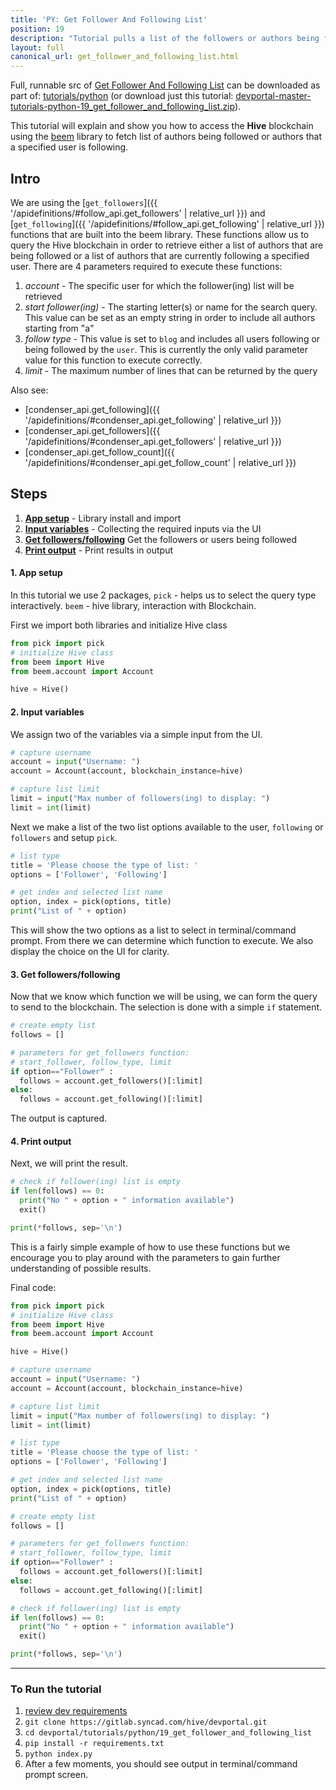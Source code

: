 ```yaml
---
title: 'PY: Get Follower And Following List'
position: 19
description: "Tutorial pulls a list of the followers or authors being followed from the blockchain then displays the result."
layout: full
canonical_url: get_follower_and_following_list.html
---
```

Full, runnable src of [Get Follower And Following List](https://gitlab.syncad.com/hive/devportal/-/tree/master/tutorials/python/19_get_follower_and_following_list) can be downloaded as part of: [tutorials/python](https://gitlab.syncad.com/hive/devportal/-/tree/master/tutorials/python) (or download just this tutorial: [devportal-master-tutorials-python-19_get_follower_and_following_list.zip](https://gitlab.syncad.com/hive/devportal/-/archive/master/devportal-master.zip?path=tutorials/python/19_get_follower_and_following_list)).

This tutorial will explain and show you how to access the **Hive** blockchain using the [beem](https://github.com/holgern/beem) library to fetch list of authors being followed or authors that a specified user is following.

## Intro

We are using the [`get_followers`]({{ '/apidefinitions/#follow_api.get_followers' | relative_url }}) and [`get_following`]({{ '/apidefinitions/#follow_api.get_following' | relative_url }}) functions that are built into the beem library. These functions allow us to query the Hive blockchain in order to retrieve either a list of authors that are being followed or a list of authors that are currently following a specified user. There are 4 parameters required to execute these functions:

1. _account_ - The specific user for which the follower(ing) list will be retrieved
1. _start follower(ing)_ - The starting letter(s) or name for the search query. This value can be set as an empty string in order to include all authors starting from "a"
1. _follow type_ - This value is set to `blog` and includes all users following or being followed by the `user`. This is currently the only valid parameter value for this function to execute correctly.
1. _limit_ - The maximum number of lines that can be returned by the query

Also see:
* [condenser_api.get_following]({{ '/apidefinitions/#condenser_api.get_following' | relative_url }})
* [condenser_api.get_followers]({{ '/apidefinitions/#condenser_api.get_followers' | relative_url }})
* [condenser_api.get_follow_count]({{ '/apidefinitions/#condenser_api.get_follow_count' | relative_url }})

## Steps

1. [**App setup**](#setup) - Library install and import
1. [**Input variables**](#input) - Collecting the required inputs via the UI
1. [**Get followers/following**](#query) Get the followers or users being followed
1. [**Print output**](#output) - Print results in output

#### 1. App setup <a name="setup"></a>

In this tutorial we use 2 packages, `pick` - helps us to select the query type interactively. `beem` - hive library, interaction with Blockchain.

First we import both libraries and initialize Hive class

```python
from pick import pick
# initialize Hive class
from beem import Hive
from beem.account import Account

hive = Hive()
```

#### 2. Input variables <a name="input"></a>

We assign two of the variables via a simple input from the UI.

```python
# capture username
account = input("Username: ")
account = Account(account, blockchain_instance=hive)

# capture list limit
limit = input("Max number of followers(ing) to display: ")
limit = int(limit)
```

Next we make a list of the two list options available to the user, `following` or `followers` and setup `pick`.

```python
# list type
title = 'Please choose the type of list: '
options = ['Follower', 'Following']

# get index and selected list name
option, index = pick(options, title)
print("List of " + option)
```

This will show the two options as a list to select in terminal/command prompt. From there we can determine which function to execute. We also display the choice on the UI for clarity.

#### 3. Get followers/following <a name="query"></a>

Now that we know which function we will be using, we can form the query to send to the blockchain. The selection is done with a simple `if` statement.

```python
# create empty list
follows = []

# parameters for get_followers function:
# start_follower, follow_type, limit
if option=="Follower" :
  follows = account.get_followers()[:limit]
else:
  follows = account.get_following()[:limit]
```

The output is captured.

#### 4. Print output <a name="output"></a>

Next, we will print the result.

```python
# check if follower(ing) list is empty
if len(follows) == 0:
  print("No " + option + " information available")
  exit()

print(*follows, sep='\n')
```

This is a fairly simple example of how to use these functions but we encourage you to play around with the parameters to gain further understanding of possible results.

Final code:

```python
from pick import pick
# initialize Hive class
from beem import Hive
from beem.account import Account

hive = Hive()

# capture username
account = input("Username: ")
account = Account(account, blockchain_instance=hive)

# capture list limit
limit = input("Max number of followers(ing) to display: ")
limit = int(limit)

# list type
title = 'Please choose the type of list: '
options = ['Follower', 'Following']

# get index and selected list name
option, index = pick(options, title)
print("List of " + option)

# create empty list
follows = []

# parameters for get_followers function:
# start_follower, follow_type, limit
if option=="Follower" :
  follows = account.get_followers()[:limit]
else:
  follows = account.get_following()[:limit]

# check if follower(ing) list is empty
if len(follows) == 0:
  print("No " + option + " information available")
  exit()

print(*follows, sep='\n')


```

---

### To Run the tutorial

1. [review dev requirements](getting_started.html)
1. `git clone https://gitlab.syncad.com/hive/devportal.git`
1. `cd devportal/tutorials/python/19_get_follower_and_following_list`
1. `pip install -r requirements.txt`
1. `python index.py`
1. After a few moments, you should see output in terminal/command prompt screen.
